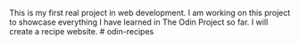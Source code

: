 This is my first real project in web development. I am working on this project to showcase 
everything I have learned in The Odin Project so far. I will create a recipe website. # odin-recipes
